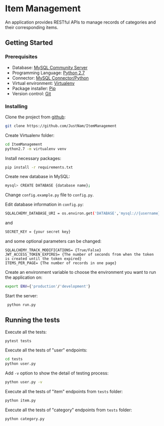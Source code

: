 
# Item Management

An application provides RESTful APIs to manage records of categories and their corresponding items.

## Getting Started

### Prerequisites
- Database: [MySQL Community Server](https://dev.mysql.com/downloads/mysql/)
- Programming Language: [ Python 2.7 ](https://www.python.org/download/releases/2.7/) 
- Connector: [ MySQL Connector/Python ](https://dev.mysql.com/downloads/connector/python/) 
- Virtual environment: [ Virtualenv ](https://virtualenv.pypa.io/en/latest/) 
- Package installer: [ Pip ](https://pip.pypa.io/en/urdy/installing/) 
- Version control: [ Git ](https://git-scm.com/downloads)





### Installing

Clone the project from [github](https://github.com):

```sh
git clone https://github.com/JustNam/ItemManagement
```


Create Virtualenv folder:

```sh
cd ItemManagement
python2.7 -m virtualenv venv 
```

Install necessary packages:
```sh
pip install -r requirements.txt
```
 
Create new database in MySQL:
```sh
mysql> CREATE DATABASE {database name};
```

Change `config.example.py` file to `config.py`.

Edit database information in `config.py`:
```sh
SQLALCHEMY_DATABASE_URI = os.environ.get('DATABASE','mysql://{username}:{password}@localhost/{database name}') 
```
and 
```sh
SECRET_KEY = {your secret key}
```
and some optional parameters can be changed:
```
SQLALCHEMY_TRACK_MODIFICATIONS= {True/False}
JWT_ACCESS_TOKEN_EXPIRES= {The number of seconds from when the token is created until the token expired}
ITEMS_PER_PAGE= {The number of records in one page}
```
 
Create an environment variable to choose the environment you want to run the application on:
```sh
export ENV={'production'/'development'}
```

Start the server: 
```sh
 python run.py
 ```
 



## Running the tests
Execute all the tests:
```sh
pytest tests
```

Execute all the tests of "user" endpoints:
```sh
cd tests
python user.py
```
Add `-v` option to show the detail of testing process:
```sh
python user.py -v
```

Execute all the tests of "item" endpoints from `tests` folder:
```sh
python item.py
```

Execute all the tests of "category" endpoints from `tests` folder:
```sh
python category.py
```
